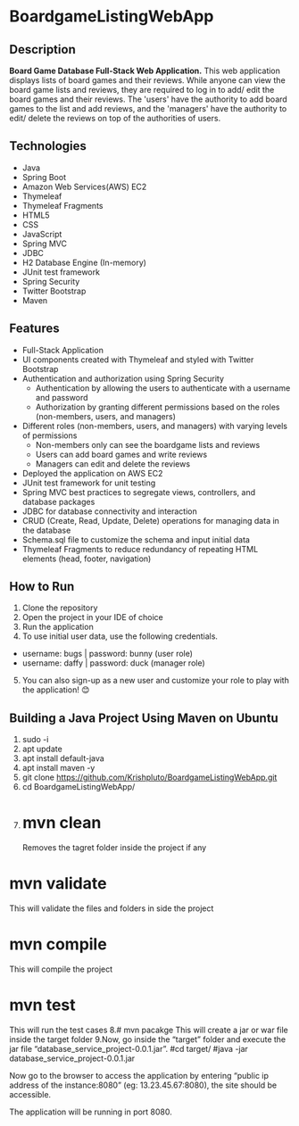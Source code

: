 # BoardgameListingWebApp

## Description

**Board Game Database Full-Stack Web Application.**
This web application displays lists of board games and their reviews. While anyone can view the board game lists and reviews, they are required to log in to add/ edit the board games and their reviews. The 'users' have the authority to add board games to the list and add reviews, and the 'managers' have the authority to edit/ delete the reviews on top of the authorities of users.  

## Technologies

- Java
- Spring Boot
- Amazon Web Services(AWS) EC2
- Thymeleaf
- Thymeleaf Fragments
- HTML5
- CSS
- JavaScript
- Spring MVC
- JDBC
- H2 Database Engine (In-memory)
- JUnit test framework
- Spring Security
- Twitter Bootstrap
- Maven

## Features

- Full-Stack Application
- UI components created with Thymeleaf and styled with Twitter Bootstrap
- Authentication and authorization using Spring Security
  - Authentication by allowing the users to authenticate with a username and password
  - Authorization by granting different permissions based on the roles (non-members, users, and managers)
- Different roles (non-members, users, and managers) with varying levels of permissions
  - Non-members only can see the boardgame lists and reviews
  - Users can add board games and write reviews
  - Managers can edit and delete the reviews
- Deployed the application on AWS EC2
- JUnit test framework for unit testing
- Spring MVC best practices to segregate views, controllers, and database packages
- JDBC for database connectivity and interaction
- CRUD (Create, Read, Update, Delete) operations for managing data in the database
- Schema.sql file to customize the schema and input initial data
- Thymeleaf Fragments to reduce redundancy of repeating HTML elements (head, footer, navigation)

## How to Run

1. Clone the repository
2. Open the project in your IDE of choice
3. Run the application
4. To use initial user data, use the following credentials.
  - username: bugs    |     password: bunny (user role)
  - username: daffy   |     password: duck  (manager role)
5. You can also sign-up as a new user and customize your role to play with the application! 😊

## Building a Java Project Using Maven on Ubuntu

1. sudo -i
2. apt update
3. apt install default-java
4. apt install maven -y
5. git clone https://github.com/Krishpluto/BoardgameListingWebApp.git
6. cd BoardgameListingWebApp/
7. # mvn clean
   Removes the tagret folder inside the project if any 
# mvn validate
This will validate the files and folders in side the project
# mvn compile
This will compile the project 
# mvn test
This will run the test cases 
8.# mvn pacakge
This will create a jar or war file inside the target folder
9.Now, go inside the “target” folder and execute the jar file “database_service_project-0.0.1.jar”.
#cd target/
#java -jar database_service_project-0.0.1.jar

Now go to the browser to access the application by entering “public ip address of the instance:8080” (eg: 13.23.45.67:8080), the site should be accessible.

The application will be running in port 8080.





